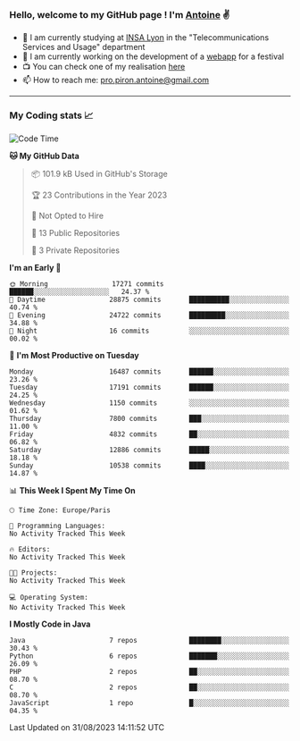 ### Hello, welcome to my GitHub page ! I'm [Antoine](https://github.com/AntoinePiron) ✌️

- 🌱 I am currently studying at [INSA Lyon](https://www.insa-lyon.fr) in the "Telecommunications Services and Usage" department
- 🔭 I am currently working on the development of a [webapp](https://github.com/24HeuresINSA/Overbookd) for a festival
- 📺 You can check one of my realisation [here](https://astustc.fr)
- 📫 How to reach me: [pro.piron.antoine@gmail.com](mailto:pro.piron.antoine@gmail.com)

---

### My Coding stats 📈
<!--START_SECTION:waka-->
![Code Time](http://img.shields.io/badge/Code%20Time-184%20hrs%2033%20mins-blue)

**🐱 My GitHub Data** 

> 📦 101.9 kB Used in GitHub's Storage 
 > 
> 🏆 23 Contributions in the Year 2023
 > 
> 🚫 Not Opted to Hire
 > 
> 📜 13 Public Repositories 
 > 
> 🔑 3 Private Repositories 
 > 
**I'm an Early 🐤** 

```text
🌞 Morning                17271 commits       ██████░░░░░░░░░░░░░░░░░░░   24.37 % 
🌆 Daytime                28875 commits       ██████████░░░░░░░░░░░░░░░   40.74 % 
🌃 Evening                24722 commits       █████████░░░░░░░░░░░░░░░░   34.88 % 
🌙 Night                  16 commits          ░░░░░░░░░░░░░░░░░░░░░░░░░   00.02 % 
```
📅 **I'm Most Productive on Tuesday** 

```text
Monday                   16487 commits       ██████░░░░░░░░░░░░░░░░░░░   23.26 % 
Tuesday                  17191 commits       ██████░░░░░░░░░░░░░░░░░░░   24.25 % 
Wednesday                1150 commits        ░░░░░░░░░░░░░░░░░░░░░░░░░   01.62 % 
Thursday                 7800 commits        ███░░░░░░░░░░░░░░░░░░░░░░   11.00 % 
Friday                   4832 commits        ██░░░░░░░░░░░░░░░░░░░░░░░   06.82 % 
Saturday                 12886 commits       █████░░░░░░░░░░░░░░░░░░░░   18.18 % 
Sunday                   10538 commits       ████░░░░░░░░░░░░░░░░░░░░░   14.87 % 
```


📊 **This Week I Spent My Time On** 

```text
🕑︎ Time Zone: Europe/Paris

💬 Programming Languages: 
No Activity Tracked This Week

🔥 Editors: 
No Activity Tracked This Week

🐱‍💻 Projects: 
No Activity Tracked This Week

💻 Operating System: 
No Activity Tracked This Week
```

**I Mostly Code in Java** 

```text
Java                     7 repos             ████████░░░░░░░░░░░░░░░░░   30.43 % 
Python                   6 repos             ███████░░░░░░░░░░░░░░░░░░   26.09 % 
PHP                      2 repos             ██░░░░░░░░░░░░░░░░░░░░░░░   08.70 % 
C                        2 repos             ██░░░░░░░░░░░░░░░░░░░░░░░   08.70 % 
JavaScript               1 repo              █░░░░░░░░░░░░░░░░░░░░░░░░   04.35 % 
```




 Last Updated on 31/08/2023 14:11:52 UTC
<!--END_SECTION:waka-->
